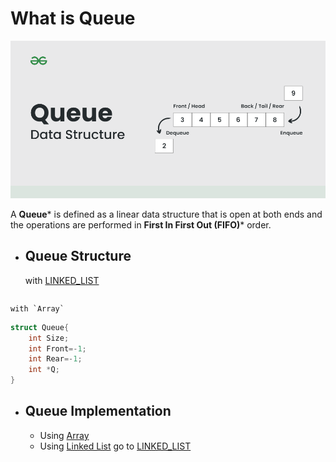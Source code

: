 # What is **Queue**

![Queue](IMGS/Queue.png)

A **Queue*** is defined as a linear data structure that is open at both ends and the operations are performed in **First In First Out (FIFO)*** order.

- ## **Queue** Structure
	
	with [LINKED_LIST](COMP_SCI/LINKED_LINK)
	
```c++

```
	
	with `Array`
	
```c++
struct Queue{
	int Size;
	int Front=-1;
	int Rear=-1;
	int *Q;
}
```

- ## **Queue** Implementation
	- Using [Array](COMP_SCI/Queue_with_Array)
	- Using [Linked List](COMP_SCI/Queue_with_LL)
	go to [LINKED_LIST](COMP_SCI/LINKED_LIST)


